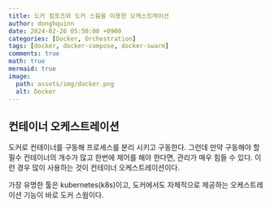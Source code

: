 ```yaml
---
title: 도커 컴포즈와 도커 스웜을 이용한 오케스트레이션
author: donghquinn
date: 2024-02-26 05:50:00 +0900
categories: [Docker, Orchestration]
tags: [docker, docker-compose, docker-swarm]
comments: true
math: true
mermaid: true
image:
  path: assets/img/docker.png
  alt: Docker
---
```


## 컨테이너 오케스트레이션

도커로 컨테이너를 구동해 프로세스를 분리 시키고 구동한다.
그런데 만약 구동해야 할 필수 컨테이너의 개수가 많고 한번에 제어를 해야 한다면, 관리가 매우 힘들 수 있다. 이런 경우 많이 사용하는 것이 컨테이너 오케스트레이션이다.

가장 유명한 툴은 kubernetes(k8s)이고, 도커에서도 자체적으로 제공하는 오케스트레이션 기능이 바로 도커 스웜이다.
